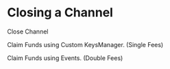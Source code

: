 # Closing a Channel

Close Channel

<CodeSwitcher :languages="{rust:'Rust', java:'Java', swift:'Swift'}">
  <template v-slot:rust>

```rust
// TODO: Add Rust Code Here
```

  </template>
  <template v-slot:java>

```java
// TODO: Add Java Code Here
```

  </template>
  <template v-slot:swift>

```Swift
let channelId: [UInt8] = // Add Channel Id in bytes
let counterpartyNodeId: [UInt8] = // Add Counterparty Node Id in bytes
let res = channelManager.closeChannel(channelId: channelId, counterpartyNodeId: counterpartyNodeId)
if res!.isOk() {
    print("Channel Closed")
}
```

  </template>
</CodeSwitcher>


Claim Funds using Custom KeysManager. (Single Fees)

<CodeSwitcher :languages="{rust:'Rust', java:'Java', swift:'Swift'}">
  <template v-slot:rust>

```rust
// TODO: Add Rust Code Here
```

  </template>
  <template v-slot:java>

```java
// TODO: Add Java Code Here
```

  </template>
  <template v-slot:swift>

```Swift
class MyKeysManager {
    let keysManager: KeysManager
    let signerProvider: MySignerProvider // Use signerProvider instead of asSignerProvider()
    let wallet: Wallet

    init(seed: [UInt8], startingTimeSecs: UInt64, startingTimeNanos: UInt32, wallet: Wallet) {
        self.keysManager = KeysManager(seed: seed, startingTimeSecs: startingTimeSecs, startingTimeNanos: startingTimeNanos)
        self.wallet = wallet
        signerProvider = MySignerProvider()
        signerProvider.myKeysManager = self
    }
}

class MySignerProvider: SignerProvider {
    weak var myKeysManager: MyKeysManager?
    override func deriveChannelSigner(channelValueSatoshis: UInt64, channelKeysId: [UInt8]) -> Bindings.WriteableEcdsaChannelSigner {
        return myKeysManager!.keysManager.asSignerProvider().deriveChannelSigner(channelValueSatoshis: channelValueSatoshis, channelKeysId: channelKeysId)
    }
    
    override func generateChannelKeysId(inbound: Bool, channelValueSatoshis: UInt64, userChannelId: [UInt8]) -> [UInt8] {
        return myKeysManager!.keysManager.asSignerProvider().generateChannelKeysId(inbound: inbound, channelValueSatoshis: channelValueSatoshis, userChannelId: userChannelId)
    }
    
    override func readChanSigner(reader: [UInt8]) -> Bindings.Result_WriteableEcdsaChannelSignerDecodeErrorZ {
        return myKeysManager!.keysManager.asSignerProvider().readChanSigner(reader: reader)
    }
    
    override func getDestinationScript() -> [UInt8] {
        do {
            let address = try myKeysManager!.wallet.getAddress(addressIndex: .new)
            return address.address.scriptPubkey().toBytes()
        } catch {
            return myKeysManager!.keysManager.asSignerProvider().getDestinationScript()
        }
    }

    override func getShutdownScriptpubkey() -> Bindings.ShutdownScript {
        do {
            let address = try myKeysManager!.wallet.getAddress(addressIndex: .new).address
            let payload = address.payload()
            if case let .witnessProgram(`version`, `program`) = payload {
                let ver: UInt8
                switch version {
                case .v0:
                    ver = 0
                case .v1:
                    ver = 1
                case .v2:
                    ver = 2
                case .v3:
                    ver = 3
                case .v4:
                    ver = 4
                case .v5:
                    ver = 5
                case .v6:
                    ver = 6
                case .v7:
                    ver = 7
                case .v8:
                    ver = 8
                case .v9:
                    ver = 9
                case .v10:
                    ver = 10
                case .v11:
                    ver = 11
                case .v12:
                    ver = 12
                case .v13:
                    ver = 13
                case .v14:
                    ver = 14
                case .v15:
                    ver = 15
                case .v16:
                    ver = 16
                }
                let res = ShutdownScript.newWitnessProgram(version: ver, program: program)
                if res.isOk() {
                    return res.getValue()!
                }
            }
            return myKeysManager!.keysManager.asSignerProvider().getShutdownScriptpubkey()
        } catch {
            return myKeysManager!.keysManager.asSignerProvider().getShutdownScriptpubkey()
        }
    }
}
```

  </template>
</CodeSwitcher>

Claim Funds using Events. (Double Fees)

<CodeSwitcher :languages="{rust:'Rust', java:'Java', swift:'Swift'}">
  <template v-slot:rust>

```rust
// TODO: Add Rust Code Here
```

  </template>
  <template v-slot:java>

```java
// TODO: Add Java Code Here
```

  </template>
  <template v-slot:swift>

```Swift
func handleEvent(event: Event) {
    if let event = event.getValueAsSpendableOutputs() {
        let outputs = event.getOutputs()
        do {
            let address = ldkManager!.bdkManager.getAddress(addressIndex: .new)!
            let script = try Address(address: address).scriptPubkey().toBytes()
            let res = ldkManager?.keysManager?.spendSpendableOutputs(descriptors: outputs, outputs: [], changeDestinationScript: script, feerateSatPer1000Weight: 1000)
            if res!.isOk() {
                ldkManager.broadcaster.broadcastTransaction(tx: res!.getValue()!)
            }
        } catch {
            print(error)
        }
    }
}
```

  </template>

</CodeSwitcher>